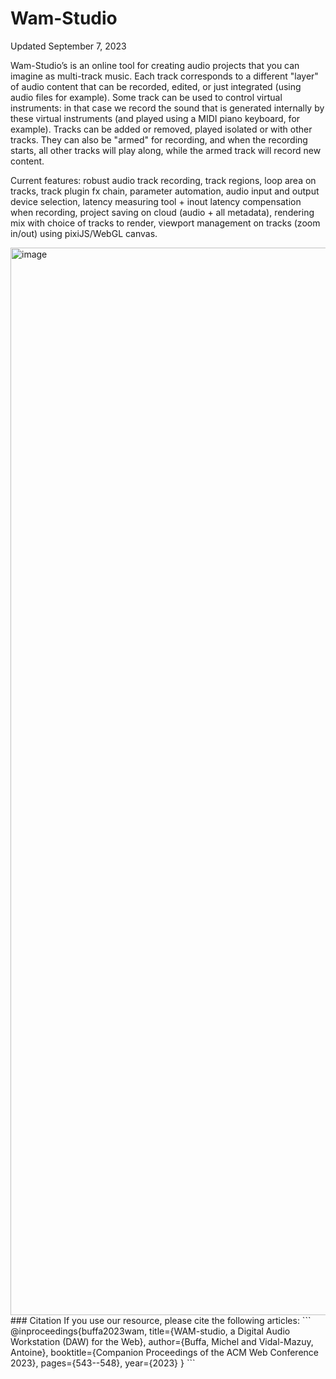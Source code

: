 # Wam-Studio
Updated September 7, 2023

Wam-Studio’s is an online tool for creating audio projects that you can imagine as multi-track music. Each track corresponds to a different "layer" of audio content that can be recorded, edited, or just integrated (using audio files for example). Some track can be used to control virtual instruments: in that case we record the sound that is generated internally by these virtual instruments (and played using a MIDI piano keyboard, for example). Tracks can be added or removed, played isolated or with other tracks. They can also be "armed" for recording, and when the recording starts, all other tracks will play along, while the armed track will record new content.

Current features: robust audio track recording, track regions, loop area on tracks, track plugin fx chain, parameter automation, audio input and output device selection, latency measuring tool + inout latency compensation when recording, project saving on cloud (audio + all metadata), rendering mix with choice of tracks to render, viewport management on tracks (zoom in/out) using pixiJS/WebGL canvas.

<img width="1708" alt="image" src="https://i.ibb.co/ctkbjYf/Wam-Studio-Sept2023.jpg">
### Citation
If you use our resource, please cite the following articles:
```
@inproceedings{buffa2023wam,
  title={WAM-studio, a Digital Audio Workstation (DAW) for the Web},
  author={Buffa, Michel and Vidal-Mazuy, Antoine},
  booktitle={Companion Proceedings of the ACM Web Conference 2023},
  pages={543--548},
  year={2023}
}
```

